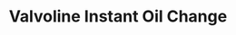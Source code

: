 ---
title: "Valvoline Instant Oil Change"
url: /lincoln/valvoline-instant-oil-change/
shop: Autowerkstatt
---